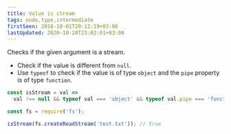```yaml
---
title: Value is stream
tags: node,type,intermediate
firstSeen: 2018-10-01T20:12:19+03:00
lastUpdated: 2020-10-20T23:02:01+03:00
---
```


Checks if the given argument is a stream.

- Check if the value is different from `null`.
- Use `typeof` to check if the value is of type `object` and the `pipe` property is of type `function`.

```js
const isStream = val =>
  val !== null && typeof val === 'object' && typeof val.pipe === 'function';
```

```js
const fs = require('fs');

isStream(fs.createReadStream('test.txt')); // true
```
